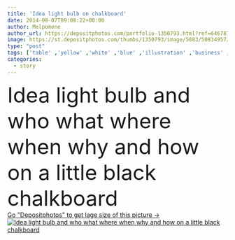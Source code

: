 ```yaml
---
title: 'Idea light bulb on chalkboard'
date: 2014-08-07T09:08:22+00:00
author: Melpomene
author_url: https://depositphotos.com/portfolio-1350793.html?ref=64678756
image: https://st.depositphotos.com/thumbs/1350793/image/5083/50834957/api_thumb_450.jpg?forcejpeg=true
type: "post"
tags: ['table' ,'yellow' ,'white' ,'blue' ,'illustration' ,'business' ,'success' ,'plant' ,'light' ,'cup' ,'man' ,'coffee' ,'creativity' ,'hand' ,'arrow' ,'imagination' ,'inspiration' ,'creative' ,'concept' ,'idea' ,'office' ,'text' ,'working' ,'businessman' ,'writing' ,'desk' ,'bulb' ,'drawing' ,'lightbulb' ,'solution' ,'sketch' ,'innovation' ,'workspace' ,'successful' ,'story' ,'question' ,'blackboard' ,'Sketching' ,'chalk' ,'how' ,'brainstorming' ,'chalkboard' ,'what' ,'where' ,'who' ,'when' ,'why' ]
categories: 
  - story
---
```

<div aling="center">
            <font size="60"> Idea light bulb and who what where when why and how on a little black chalkboard</font>   
</div>
<div>
    <a href='https://depositphotos.com/50834957/stock-photo-idea-light-bulb-on-chalkboard.html?ref=64678756' target=_blank > Go "Depositphotos" to get lage size of this picture ->
        <img href='https://depositphotos.com/50834957/stock-photo-idea-light-bulb-on-chalkboard.html?ref=64678756' src='https://st.depositphotos.com/1350793/5083/i/950/depositphotos_50834957-stock-photo-idea-light-bulb-on-chalkboard.jpg?forcejpeg=true' alt='Idea light bulb and who what where when why and how on a little black chalkboard' >
    </a>
</div>

